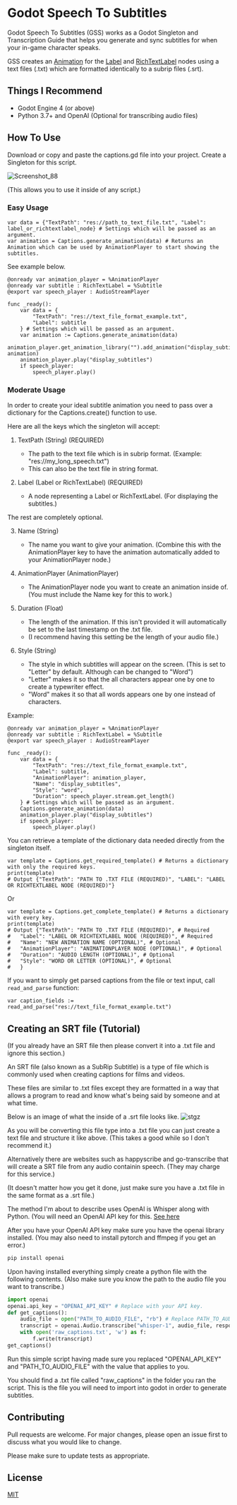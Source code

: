 # Godot Speech To Subtitles

Godot Speech To Subtitles (GSS) works as a Godot Singleton and Transcription Guide that helps you generate and sync subtitles for when your in-game character speaks.

GSS creates an [Animation](https://docs.godotengine.org/en/stable/classes/class_animation.html) for the [Label](https://docs.godotengine.org/en/stable/classes/class_label.html) and [RichTextLabel](https://docs.godotengine.org/en/stable/classes/class_richtextlabel.html) nodes using a text files (.txt) which are formatted identically to a subrip files (.srt).

## Things I Recommend

- Godot Engine 4 (or above)
- Python 3.7+ and OpenAI (Optional for transcribing audio files)

## How To Use

Download or copy and paste the captions.gd file into your project.
Create a Singleton for this script.

![Screenshot_88](https://github.com/1Othello/godot-speech-to-subtitles/assets/132980114/750c3696-43f4-4830-a6c0-b4c63d6d5b9d)

(This allows you to use it inside of any script.)


### Easy Usage

```gdscript
var data = {"TextPath": "res://path_to_text_file.txt", "Label": label_or_richtextlabel_node} # Settings which will be passed as an argument.
var animation = Captions.generate_animation(data) # Returns an Animation which can be used by AnimationPlayer to start showing the subtitles.
```
See example below.

```gdscript
@onready var animation_player = %AnimationPlayer
@onready var subtitle : RichTextLabel = %Subtitle
@export var speech_player : AudioStreamPlayer

func _ready():
	var data = {
		"TextPath": "res://text_file_format_example.txt", 
		"Label": subtitle
	} # Settings which will be passed as an argument.
	var animation := Captions.generate_animation(data)
  	animation_player.get_animation_library("").add_animation("display_subtitles", animation)
	animation_player.play("display_subtitles")
	if speech_player:
		speech_player.play()

```


### Moderate Usage

In order to create your ideal subtitle animation you need to pass over a dictionary for the Captions.create() function to use.

Here are all the keys which the singleton will accept:

1. TextPath (String) (REQUIRED)
   - The path to the text file which is in subrip format. (Example: "res://my_long_speech.txt")
   - This can also be the text file in string format.
 
2. Label (Label or RichTextLabel) (REQUIRED)
   - A node representing a Label or RichTextLabel. (For displaying the subtitles.)

The rest are completely optional.

3. Name (String)
   - The name you want to give your animation. (Combine this with the AnimationPlayer key to have the animation automatically added to your AnimationPlayer node.)

4. AnimationPlayer (AnimationPlayer)
   - The AnimationPlayer node you want to create an animation inside of. (You must include the Name key for this to work.)

5. Duration (Float)
   - The length of the animation. If this isn't provided it will automatically be set to the last timestamp on the .txt file.
   - (I recommend having this setting be the length of your audio file.)

6. Style (String)
   - The style in which subtitles will appear on the screen. (This is set to "Letter" by default. Although can be changed to "Word")
   - "Letter" makes it so that the all characters appear one by one to create a typewriter effect.
   - "Word" makes it so that all words appears one by one instead of characters.

Example:
```gdscript
@onready var animation_player = %AnimationPlayer
@onready var subtitle : RichTextLabel = %Subtitle
@export var speech_player : AudioStreamPlayer

func _ready():
	var data = {
		"TextPath": "res://text_file_format_example.txt", 
		"Label": subtitle,
		"AnimationPlayer": animation_player, 
		"Name": "display_subtitles", 
		"Style": "word",
		"Duration": speech_player.stream.get_length()
	} # Settings which will be passed as an argument.
	Captions.generate_animation(data)
	animation_player.play("display_subtitles")
	if speech_player:
		speech_player.play()

```

You can retrieve a template of the dictionary data needed directly from the singleton itself.

```gdscript
var template = Captions.get_required_template() # Returns a dictionary with only the required keys.
print(template)
# Output {"TextPath": "PATH TO .TXT FILE (REQUIRED)", "LABEL": "LABEL OR RICHTEXTLABEL NODE (REQUIRED)"}
```

Or

```gdscript
var template = Captions.get_complete_template() # Returns a dictionary with every key.
print(template)
# Output {"TextPath": "PATH TO .TXT FILE (REQUIRED)", # Required
#	"Label": "LABEL OR RICHTEXTLABEL NODE (REQUIRED)", # Required
#	"Name": "NEW ANIMATION NAME (OPTIONAL)", # Optional
#	"AnimationPlayer": "ANIMATIONPLAYER NODE (OPTIONAL)", # Optional
#	"Duration": "AUDIO LENGTH (OPTIONAL)", # Optional
#	"Style": "WORD OR LETTER (OPTIONAL)", # Optional
#	}
```


If you want to simply get parsed captions from the file or text input, call `read_and_parse` function:
```gdscript
var caption_fields := read_and_parse("res://text_file_format_example.txt")

```

## Creating an SRT file (Tutorial)

(If you already have an SRT file then please convert it into a .txt file and ignore this section.)

An SRT file (also known as a SubRip Subtitle) is a type of file which is commonly used when creating captions for films and videos.

These files are similar to .txt files except they are formatted in a way that allows a program to read and know what's being said by someone and at what time.

Below is an image of what the inside of a .srt file looks like.
![stgz](https://github.com/1Othello/godot-speech-to-subtitles/assets/132980114/f541d6b6-a7c1-4d8f-aa97-2a4282177cde)

As you will be converting this file type into a .txt file you can just create a text file and structure it like above. (This takes a good while so I don't recommend it.)

Alternatively there are websites such as happyscribe and go-transcribe that will create a SRT file from any audio containin speech. (They may charge for this service.)

(It doesn't matter how you get it done, just make sure you have a .txt file in the same format as a .srt file.)

The method I'm about to describe uses OpenAI is Whisper along with Python. (You will need an OpenAI API key for this. [See here](https://www.howtogeek.com/885918/how-to-get-an-openai-api-key/#:~:text=How%20to%20Get%20an%20OpenAI%20API%20Key%201,Secret%20Key%22%20to%20generate%20a%20new%20API%20key.)

After you have your OpenAI API key make sure you have the openai library installed. (You may also need to install pytorch and ffmpeg if you get an error.)
```bash
pip install openai
```

Upon having installed everything simply create a python file with the following contents. (Also make sure you know the path to the audio file you want to transcribe.)

```python
import openai
openai.api_key = "OPENAI_API_KEY" # Replace with your API key.
def get_captions():
    audio_file = open("PATH_TO_AUDIO_FILE", "rb") # Replace PATH_TO_AUDIO_FILE with your audio file containing your character's speech.
    transcript = openai.Audio.transcribe("whisper-1", audio_file, response_format="srt", language="en")
    with open('raw_captions.txt', 'w') as f:
        f.write(transcript)
get_captions()
```

Run this simple script having made sure you replaced "OPENAI_API_KEY" and "PATH_TO_AUDIO_FILE" with the value that applies to you.

You should find a .txt file called "raw_captions" in the folder you ran the script. This is the file you will need to import into godot in order to generate subtitles.

## Contributing

Pull requests are welcome. For major changes, please open an issue first
to discuss what you would like to change.

Please make sure to update tests as appropriate.

## License

[MIT](https://choosealicense.com/licenses/mit/)
